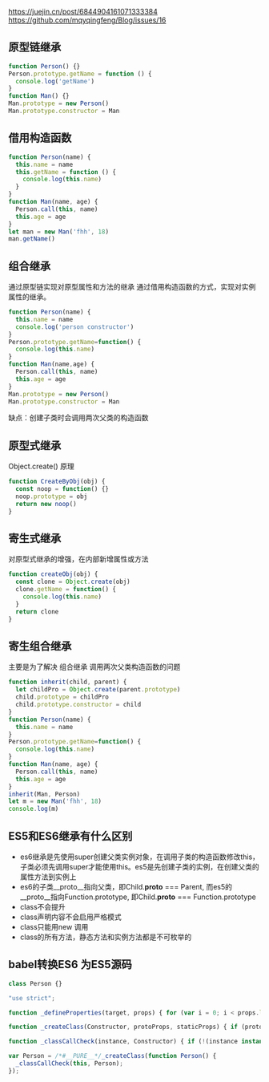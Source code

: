 https://juejin.cn/post/6844904161071333384
https://github.com/mqyqingfeng/Blog/issues/16

## 原型链继承
```js
function Person() {}
Person.prototype.getName = function () {
  console.log('getName')
}
function Man() {}
Man.prototype = new Person()
Man.prototype.constructor = Man
```

## 借用构造函数
```js
function Person(name) {
  this.name = name
  this.getName = function () {
    console.log(this.name)
  }
}
function Man(name, age) {
  Person.call(this, name)
  this.age = age
}
let man = new Man('fhh', 18)
man.getName()
```

## 组合继承
通过原型链实现对原型属性和方法的继承
通过借用构造函数的方式，实现对实例属性的继承。
```js
function Person(name) {
  this.name = name
  console.log('person constructor')
}
Person.prototype.getName=function() {
  console.log(this.name)
}
function Man(name,age) {
  Person.call(this, name)
  this.age = age
}
Man.prototype = new Person()
Man.prototype.constructor = Man
```
缺点：创建子类时会调用两次父类的构造函数

## 原型式继承
Object.create() 原理
```js
function CreateByObj(obj) {
  const noop = function() {}
  noop.prototype = obj
  return new noop()
}
```
## 寄生式继承
对原型式继承的增强，在内部新增属性或方法
```js
function createObj(obj) {
  const clone = Object.create(obj)
  clone.getName = function() {
    console.log(this.name)
  }
  return clone
}
```
## 寄生组合继承
主要是为了解决 组合继承 调用两次父类构造函数的问题
```js
function inherit(child, parent) {
  let childPro = Object.create(parent.prototype)
  child.prototype = childPro
  child.prototype.constructor = child
}
function Person(name) {
  this.name = name
}
Person.prototype.getName=function() {
  console.log(this.name)
}
function Man(name, age) {
  Person.call(this, name)
  this.age = age
}
inherit(Man, Person)
let m = new Man('fhh', 18)
console.log(m)
```

## ES5和ES6继承有什么区别
+ es6继承是先使用super创建父类实例对象，在调用子类的构造函数修改this，子类必须先调用super才能使用this。es5是先创建子类的实例，在创建父类的属性方法到实例上
+ es6的子类__proto__指向父类，即Child.__proto__ === Parent, 而es5的__proto__指向Function.prototype, 即Child.__proto__ === Function.prototype
+ class不会提升
+ class声明内容不会启用严格模式
+ class只能用new 调用
+ class的所有方法，静态方法和实例方法都是不可枚举的

## babel转换ES6 为ES5源码
```js
class Person {}
```

```js
"use strict";

function _defineProperties(target, props) { for (var i = 0; i < props.length; i++) { var descriptor = props[i]; descriptor.enumerable = descriptor.enumerable || false; descriptor.configurable = true; if ("value" in descriptor) descriptor.writable = true; Object.defineProperty(target, descriptor.key, descriptor); } }

function _createClass(Constructor, protoProps, staticProps) { if (protoProps) _defineProperties(Constructor.prototype, protoProps); if (staticProps) _defineProperties(Constructor, staticProps); Object.defineProperty(Constructor, "prototype", { writable: false }); return Constructor; }

function _classCallCheck(instance, Constructor) { if (!(instance instanceof Constructor)) { throw new TypeError("Cannot call a class as a function"); } }

var Person = /*#__PURE__*/_createClass(function Person() {
  _classCallCheck(this, Person);
});
```